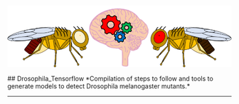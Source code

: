  <p align="center">
  <img src="https://github.com/AaronGS1999/Drosophila_Tensorflow/blob/main/images/Imagen_google_colab.png">
</p>
## Drosophila_Tensorflow
*Compilation of steps to follow and tools to generate models to detect Drosophila melanogaster mutants.* 

---
